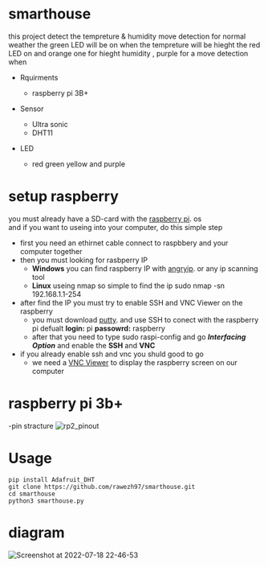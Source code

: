 # smarthouse
this project detect the tempreture &amp; humidity move detection
for normal weather the green LED will be on
when the tempreture will be hieght the red LED on
and orange one for hieght humidity , purple for a move detection when   


-  Rquirments  
      - raspberry pi 3B+  
       
-  Sensor  
    - Ultra sonic  
    - DHT11  
-  LED  
    - red green yellow and purple  

# setup raspberry
  you must already have a SD-card with the [raspberry pi](https://www.raspberrypi.com/software/). os  
  and if you want to useing into your computer, do this simple step  
  - first you need an ethirnet cable connect to raspbbery and your computer together  
  - then you must looking for rasbperry IP 
    - **Windows** you can find raspberry IP with [angryip](https://angryip.org/). or any ip scanning tool
    - **Linux** useing nmap so simple to find the ip sudo nmap -sn 192.168.1.1-254 
  - after find the IP you must try to enable SSH and VNC Viewer on the raspberry 
    - you must download [putty](https://www.putty.org/). and use SSH to conect with  the raspberry pi defualt **login:** pi **passowrd:** raspberry
    - after that you need to type  sudo raspi-config  and go ***Interfacing Option***  and enable the **SSH** and **VNC**
   - if you already enable ssh and vnc you shuld good to go 
     - we need a [VNC Viewer](https://www.realvnc.com/en/connect/download/viewer/) to display the raspberry screen on our computer

# raspberry pi 3b+
-pin stracture
![rp2_pinout](https://user-images.githubusercontent.com/92225352/179687331-94c14ac3-fad1-423b-a775-70f0dfac6d48.png)


# Usage 
```
pip install Adafruit_DHT
git clone https://github.com/rawezh97/smarthouse.git
cd smarthouse
python3 smarthouse.py
```


# diagram 
![Screenshot at 2022-07-18 22-46-53](https://user-images.githubusercontent.com/92225352/179686109-ca3d37f9-fb05-4681-892d-0982539c4755.png)
